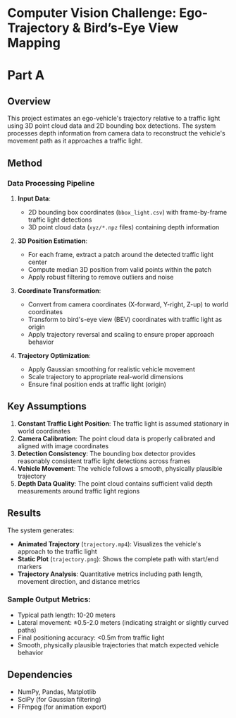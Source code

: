 # Computer Vision Challenge: Ego-Trajectory & Bird’s-Eye View Mapping

# Part A

## Overview
This project estimates an ego-vehicle's trajectory relative to a traffic light using 3D point cloud data and 2D bounding box detections. The system processes depth information from camera data to reconstruct the vehicle's movement path as it approaches a traffic light.

## Method

### Data Processing Pipeline
1. **Input Data**: 
   - 2D bounding box coordinates (`bbox_light.csv`) with frame-by-frame traffic light detections
   - 3D point cloud data (`xyz/*.npz` files) containing depth information

2. **3D Position Estimation**:
   - For each frame, extract a patch around the detected traffic light center
   - Compute median 3D position from valid points within the patch
   - Apply robust filtering to remove outliers and noise

3. **Coordinate Transformation**:
   - Convert from camera coordinates (X-forward, Y-right, Z-up) to world coordinates
   - Transform to bird's-eye view (BEV) coordinates with traffic light as origin
   - Apply trajectory reversal and scaling to ensure proper approach behavior

4. **Trajectory Optimization**:
   - Apply Gaussian smoothing for realistic vehicle movement
   - Scale trajectory to appropriate real-world dimensions
   - Ensure final position ends at traffic light (origin)

## Key Assumptions

1. **Constant Traffic Light Position**: The traffic light is assumed stationary in world coordinates
2. **Camera Calibration**: The point cloud data is properly calibrated and aligned with image coordinates
3. **Detection Consistency**: The bounding box detector provides reasonably consistent traffic light detections across frames
4. **Vehicle Movement**: The vehicle follows a smooth, physically plausible trajectory
5. **Depth Data Quality**: The point cloud contains sufficient valid depth measurements around traffic light regions

## Results

The system generates:
- **Animated Trajectory** (`trajectory.mp4`): Visualizes the vehicle's approach to the traffic light
- **Static Plot** (`trajectory.png`): Shows the complete path with start/end markers
- **Trajectory Analysis**: Quantitative metrics including path length, movement direction, and distance metrics

### Sample Output Metrics:
- Typical path length: 10-20 meters
- Lateral movement: ±0.5-2.0 meters (indicating straight or slightly curved paths)
- Final positioning accuracy: <0.5m from traffic light
- Smooth, physically plausible trajectories that match expected vehicle behavior

## Dependencies
- NumPy, Pandas, Matplotlib
- SciPy (for Gaussian filtering)
- FFmpeg (for animation export)


